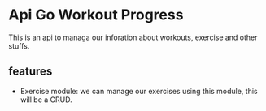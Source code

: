 # Api Go Workout Progress

This is an api to managa our inforation about workouts, exercise and other stuffs.

## features

- Exercise module: we can manage our exercises using this module, this will be a CRUD. 
